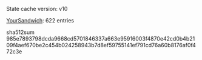 State cache version: v10

[YourSandwich](https://github.com/YourSandwich): 622 entries

sha512sum 985e7893798dcda9668cd5701846337a663e95916003f4870e42cd0b4b2109f4aef670be2c454b024258943b7d8ef59755141ef791cd76a60b8176af0f472c3e
